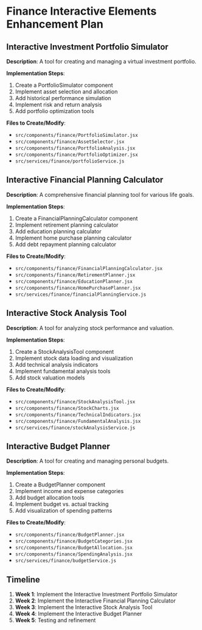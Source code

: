 # Finance Interactive Elements Enhancement Plan

## Interactive Investment Portfolio Simulator

**Description**: A tool for creating and managing a virtual investment portfolio.

**Implementation Steps**:
1. Create a PortfolioSimulator component
2. Implement asset selection and allocation
3. Add historical performance simulation
4. Implement risk and return analysis
5. Add portfolio optimization tools

**Files to Create/Modify**:
- `src/components/finance/PortfolioSimulator.jsx`
- `src/components/finance/AssetSelector.jsx`
- `src/components/finance/PortfolioAnalysis.jsx`
- `src/components/finance/PortfolioOptimizer.jsx`
- `src/services/finance/portfolioService.js`

## Interactive Financial Planning Calculator

**Description**: A comprehensive financial planning tool for various life goals.

**Implementation Steps**:
1. Create a FinancialPlanningCalculator component
2. Implement retirement planning calculator
3. Add education planning calculator
4. Implement home purchase planning calculator
5. Add debt repayment planning calculator

**Files to Create/Modify**:
- `src/components/finance/FinancialPlanningCalculator.jsx`
- `src/components/finance/RetirementPlanner.jsx`
- `src/components/finance/EducationPlanner.jsx`
- `src/components/finance/HomePurchasePlanner.jsx`
- `src/services/finance/financialPlanningService.js`

## Interactive Stock Analysis Tool

**Description**: A tool for analyzing stock performance and valuation.

**Implementation Steps**:
1. Create a StockAnalysisTool component
2. Implement stock data loading and visualization
3. Add technical analysis indicators
4. Implement fundamental analysis tools
5. Add stock valuation models

**Files to Create/Modify**:
- `src/components/finance/StockAnalysisTool.jsx`
- `src/components/finance/StockCharts.jsx`
- `src/components/finance/TechnicalIndicators.jsx`
- `src/components/finance/FundamentalAnalysis.jsx`
- `src/services/finance/stockAnalysisService.js`

## Interactive Budget Planner

**Description**: A tool for creating and managing personal budgets.

**Implementation Steps**:
1. Create a BudgetPlanner component
2. Implement income and expense categories
3. Add budget allocation tools
4. Implement budget vs. actual tracking
5. Add visualization of spending patterns

**Files to Create/Modify**:
- `src/components/finance/BudgetPlanner.jsx`
- `src/components/finance/BudgetCategories.jsx`
- `src/components/finance/BudgetAllocation.jsx`
- `src/components/finance/SpendingAnalysis.jsx`
- `src/services/finance/budgetService.js`

## Timeline

1. **Week 1**: Implement the Interactive Investment Portfolio Simulator
2. **Week 2**: Implement the Interactive Financial Planning Calculator
3. **Week 3**: Implement the Interactive Stock Analysis Tool
4. **Week 4**: Implement the Interactive Budget Planner
5. **Week 5**: Testing and refinement
